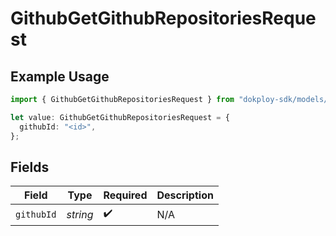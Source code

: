 # GithubGetGithubRepositoriesRequest

## Example Usage

```typescript
import { GithubGetGithubRepositoriesRequest } from "dokploy-sdk/models/operations";

let value: GithubGetGithubRepositoriesRequest = {
  githubId: "<id>",
};
```

## Fields

| Field              | Type               | Required           | Description        |
| ------------------ | ------------------ | ------------------ | ------------------ |
| `githubId`         | *string*           | :heavy_check_mark: | N/A                |